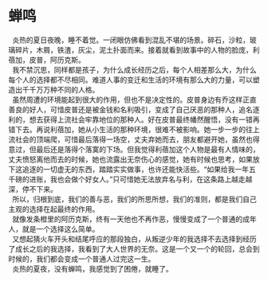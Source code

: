 # 蝉鸣
  炎热的夏日夜晚，睡不着觉。一闭眼仿佛看到混乱不堪的场景。碎石，沙粒，玻璃碎片，木屑，铁渣，灰尘，泥土扑面而来。接着就看到故事中的人物的脸庞，利蓓加，皮普，阿历克斯。  
  我不禁沉思，同样都是孩子，为什么成长经历之后，每个人相差那么大，为什么每个人的选择都不尽相同。难道人事的变迁和生活的环境有那么大的力量，可以塑造出千千万万种不同的人格。  
  虽然周遭的环境能起到很大的作用，但也不是决定性的。皮普身边有乔这样正直善良的好人，可惜皮普还是被金钱和名利吸引，变成了自己厌恶的那种人，追名逐利的，想去获得上流社会牢靠地位的那种人。好在皮普最终幡然醒悟，没有一错再错下去。再说利蓓加，她从小生活的那种环境，很难不被影响。她一步一步的往上流社会的顶端爬，可惜最后落得一场空，丈夫弃她而去，朋友都避开她，虽然也得意过，但最后还是落得个落寞的下场。但我觉得利蓓加这个人物是最有人情味的，丈夫愤怒离他而去的时候，她也流露出无奈伤心的感觉，她有时候也思考，如果放下这追逐的一切虚无的东西，踏踏实实做事，也许还能快活些。“如果给我一年五千磅的进账，我也会做个好女人。”只可惜她无法放弃名与利，在这条路上越走越深，停不下来。  
  所以，归根到底，我们的善与恶，我们的所思所想，我们的准则，都是我们自己主观的选择在起最终的作用。  
  就像发条橙里的阿历克斯，终有一天他也不再作恶，慢慢变成了一个普通的成年人，就是一个选择这么简单。  
  又想起猜火车开头和结尾呼应的那段独白，从叛逆少年的我选择不去选择到经历了成长之后的我选择，我看到了大人世界的无奈。这是一个又一个的轮回，总会到时候的，我们都会变成一个普通人过完这一生。  
  炎热的夏夜，没有蝉鸣，我感觉到了困倦，就睡了。